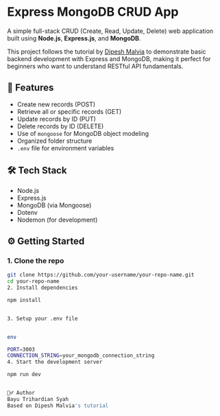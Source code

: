# Express MongoDB CRUD App

A simple full-stack CRUD (Create, Read, Update, Delete) web application built using **Node.js**, **Express.js**, and **MongoDB**.

This project follows the tutorial by [Dipesh Malvia](https://www.youtube.com/watch?v=H9M02of22z4) to demonstrate basic backend development with Express and MongoDB, making it perfect for beginners who want to understand RESTful API fundamentals.

## 🚀 Features

- Create new records (POST)
- Retrieve all or specific records (GET)
- Update records by ID (PUT)
- Delete records by ID (DELETE)
- Use of `mongoose` for MongoDB object modeling
- Organized folder structure
- `.env` file for environment variables

## 🛠️ Tech Stack

- Node.js
- Express.js
- MongoDB (via Mongoose)
- Dotenv
- Nodemon (for development)


## ⚙️ Getting Started

### 1. Clone the repo
```bash
git clone https://github.com/your-username/your-repo-name.git
cd your-repo-name
2. Install dependencies

npm install


3. Setup your .env file


env

PORT=3003
CONNECTION_STRING=your_mongodb_connection_string
4. Start the development server

npm run dev


🙋‍♂️ Author
Bayu Trihardian Syah
Based on Dipesh Malvia's tutorial

